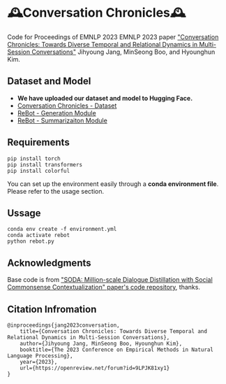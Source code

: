 # 🕰️Conversation Chronicles🕰️

Code for Proceedings of EMNLP 2023 EMNLP 2023 paper ["Conversation Chronicles: Towards Diverse Temporal and Relational Dynamics in Multi-Session Conversations"]() Jihyoung Jang, MinSeong Boo,  and Hyounghun Kim.

## Dataset and Model
- **We have uploaded our dataset and model to Hugging Face.**
- [Conversation Chronicles - Dataset](https://huggingface.co/datasets/jihyoung/ConversationChronicles)
- [ReBot - Generation Module](https://huggingface.co/jihyoung/rebot-generation)
- [ReBot - Summarizaiton Module](https://huggingface.co/jihyoung/rebot-summarization)

## Requirements 
```Shell
pip install torch
pip install transformers
pip install colorful
```
You can set up the environment easily through a **conda environment file**. Please refer to the usage section.

## Ussage
```Shell
conda env create -f environment.yml
conda activate rebot
python rebot.py
```

## Acknowledgments
Base code is from ["SODA: Million-scale Dialogue Distillation with Social Commonsense Contextualization" paper's code repository](https://github.com/skywalker023/sodaverse), thanks.

## Citation Infromation
```
@inproceedings{jang2023conversation,
    title={Conversation Chronicles: Towards Diverse Temporal and Relational Dynamics in Multi-Session Conversations},
    author={Jihyoung Jang, MinSeong Boo, Hyounghun Kim},
    booktitle={The 2023 Conference on Empirical Methods in Natural Language Processing},
    year={2023},
    url={https://openreview.net/forum?id=9LPJK81xy1}
}
```

